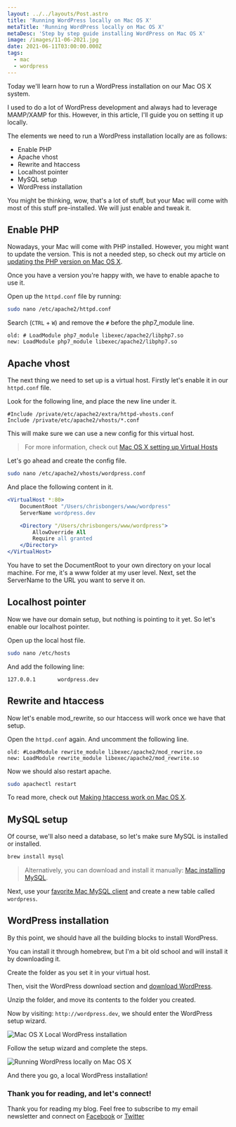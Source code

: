 ```yaml
---
layout: ../../layouts/Post.astro
title: 'Running WordPress locally on Mac OS X'
metaTitle: 'Running WordPress locally on Mac OS X'
metaDesc: 'Step by step guide installing WordPress on Mac OS X'
image: /images/11-06-2021.jpg
date: 2021-06-11T03:00:00.000Z
tags:
  - mac
  - wordpress
---
```


Today we'll learn how to run a WordPress installation on our Mac OS X system.

I used to do a lot of WordPress development and always had to leverage MAMP/XAMP for this.
However, in this article, I'll guide you on setting it up locally.

The elements we need to run a WordPress installation locally are as follows:

- Enable PHP
- Apache vhost
- Rewrite and htaccess
- Localhost pointer
- MySQL setup
- WordPress installation

You might be thinking, wow, that's a lot of stuff, but your Mac will come with most of this stuff pre-installed. We will just enable and tweak it.

## Enable PHP

Nowadays, your Mac will come with PHP installed. However, you might want to update the version.
This is not a needed step, so check out my article on [updating the PHP version on Mac OS X](https://daily-dev-tips.com/posts/installing-php-on-your-mac/).

Once you have a version you're happy with, we have to enable apache to use it.

Open up the `httpd.conf` file by running:

```bash
sudo nano /etc/apache2/httpd.conf
```

Search (`CTRL` + `W`) and remove the `#` before the php7_module line.

```text
old: # LoadModule php7_module libexec/apache2/libphp7.so
new: LoadModule php7_module libexec/apache2/libphp7.so
```

## Apache vhost

The next thing we need to set up is a virtual host.
Firstly let's enable it in our `httpd.conf` file.

Look for the following line, and place the new line under it.

```text
#Include /private/etc/apache2/extra/httpd-vhosts.conf
Include /private/etc/apache2/vhosts/*.conf
```

This will make sure we can use a new config for this virtual host.

> For more information, check out [Mac OS X setting up Virtual Hosts](https://daily-dev-tips.com/posts/mac-os-x-setting-up-virtual-hosts/)

Let's go ahead and create the config file.

```bash
sudo nano /etc/apache2/vhosts/wordpress.conf
```

And place the following content in it.

```apache
<VirtualHost *:80>
    DocumentRoot "/Users/chrisbongers/www/wordpress"
    ServerName wordpress.dev

    <Directory "/Users/chrisbongers/www/wordpress">
        AllowOverride All
        Require all granted
    </Directory>
</VirtualHost>
```

You have to set the DocumentRoot to your own directory on your local machine. For me, it's a www folder at my user level.
Next, set the ServerName to the URL you want to serve it on.

## Localhost pointer

Now we have our domain setup, but nothing is pointing to it yet.
So let's enable our localhost pointer.

Open up the local host file.

```bash
sudo nano /etc/hosts
```

And add the following line:

```text
127.0.0.1       wordpress.dev
```

## Rewrite and htaccess

Now let's enable mod_rewrite, so our htaccess will work once we have that setup.

Open the `httpd.conf` again.
And uncomment the following line.

```text
old: #LoadModule rewrite_module libexec/apache2/mod_rewrite.so
new: LoadModule rewrite_module libexec/apache2/mod_rewrite.so
```

Now we should also restart apache.

```bash
sudo apachectl restart
```

To read more, check out [Making htaccess work on Mac OS X](https://daily-dev-tips.com/posts/making-htaccess-work-on-mac-os-x/).

## MySQL setup

Of course, we'll also need a database, so let's make sure MySQL is installed or installed.

```bash
brew install mysql
```

> Alternatively, you can download and install it manually: [Mac installing MySQL](https://daily-dev-tips.com/posts/mac-installing-mysql/).

Next, use your [favorite Mac MySQL client](https://daily-dev-tips.com/posts/top-5-mysql-clients-for-mac/) and create a new table called `wordpress`.

## WordPress installation

By this point, we should have all the building blocks to install WordPress.

You can install it through homebrew, but I'm a bit old school and will install it by downloading it.

Create the folder as you set it in your virtual host.

Then, visit the WordPress download section and [download WordPress](https://wordpress.org/download/).

Unzip the folder, and move its contents to the folder you created.

Now by visiting: `http://wordpress.dev`, we should enter the WordPress setup wizard.

![Mac OS X Local WordPress installation](https://cdn.hashnode.com/res/hashnode/image/upload/v1623046881199/RBNl73Oov.png)

Follow the setup wizard and complete the steps.

![Running WordPress locally on Mac OS X](https://cdn.hashnode.com/res/hashnode/image/upload/v1623047065698/ZNLwqexXm.png)

And there you go, a local WordPress installation!

### Thank you for reading, and let's connect!

Thank you for reading my blog. Feel free to subscribe to my email newsletter and connect on [Facebook](https://www.facebook.com/DailyDevTipsBlog) or [Twitter](https://twitter.com/DailyDevTips1)
